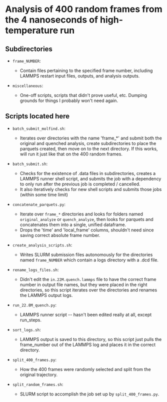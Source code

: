 # Analysis of 400 random frames from the 4 nanoseconds of high-temperature run

## Subdirectories

* `frame_NUMBER`:
  * Contain files pertaining to the specified frame number, including LAMMPS restart input files, outputs, and analysis outputs.

* `miscellaneous`:
  * One-off scripts, scripts that didn't prove useful, etc. Dumping grounds for things I probably won't need again.

## Scripts located here

* `batch_submit_molfind.sh`:
  * Iterates over directories with the name 'frame_*' and submit both the original and quenched analysis, create subdirectories to place the parquets created, then move on to the next directory. If this works, will run it just like that on the 400 random frames.

* `batch_submit.sh`:
  * Checks for the existence of .data files in subdirectories, creates a LAMMPS runner shell script, and submits the job with a dependency to only run after the previous job is completed / cancelled.
  * It also iteratively checks for new shell scripts and submits those jobs (within some time limit)

* `concatenate_parquets.py`:
  * Iterate over `frame_*` directories and looks for folders named `original_analyze` or `quench_analyze`, then looks for parquets and concatenates them into a single, unified dataframe.
  * Drops the 'time' and 'local_frame' columns, shouldn't need since saving correct absolute frame number. 

* `create_analysis_scripts.sh`:
  * Writes SLURM submission files autonomously for the directories named `frame_NUMBER` which contain a logs directory with a .dcd file.

* `rename_logs_files.sh`:
  * Didn't edit the `in.22M.quench.lammps` file to have the correct frame number in output file names, but they were placed in the right directories, so this script iterates over the directories and renames the LAMMPS output logs.

* `run_22.8M_quench.py`:
  * LAMMPS runner script -- hasn't been edited really at all, except run_steps.

* `sort_logs.sh`:
  * LAMMPS output is saved to this directory, so this script just pulls the frame_number out of the LAMMPS log and places it in the correct directory.

* `split_400_frames.py`:
  * How the 400 frames were randomly selected and split from the original trajectory.

* `split_random_frames.sh`:
  * SLURM script to accomplish the job set up by `split_400_frames.py`.